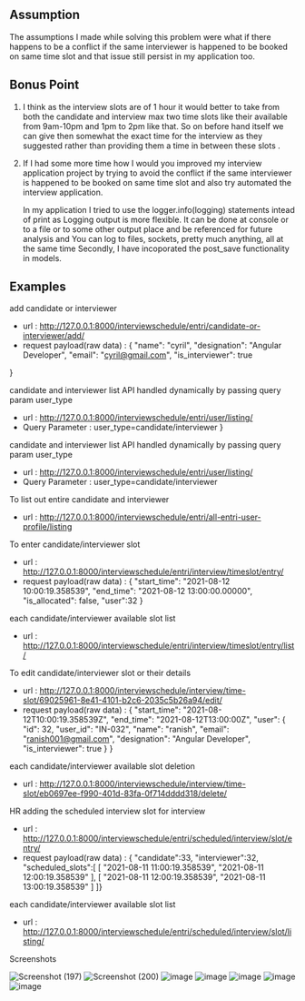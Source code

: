 
## Assumption
The assumptions I made while solving this problem were what if there happens to be a conflict if the same interviewer is happened to be booked
on same time slot and that issue still persist in my application too.


## Bonus Point

1. I think as the interview slots are of 1 hour it would better to take from both the candidate and interview max two time slots like their available from
   9am-10pm and 1pm to 2pm like that. So on before hand itself we can give then somewhat the exact time for the interview as they suggested rather than
   providing them a time in between these slots .

2. If I had some more time how I would you improved my interview application project by trying to avoid the
   conflict if the same interviewer is happened to be booked on same time slot and also try automated the interview application.
   
   In my application I tried to use the logger.info(logging) statements intead of print as 
   Logging output is more flexible. It can be done at console or to a file or to some other output place and be referenced for future analysis
   and You can log to files, sockets, pretty much anything, all at the same time
   Secondly, I have incoporated the post_save functionality in models.
   
   
## Examples

add candidate or interviewer

- url : http://127.0.0.1:8000/interviewschedule/entri/candidate-or-interviewer/add/
- request payload(raw data) : {
    "name": "cyril",
    "designation": "Angular Developer",
    "email": "cyril@gmail.com",
    "is_interviewer": true
   
}

candidate and interviewer list API handled dynamically by passing query param user_type

- url : http://127.0.0.1:8000/interviewschedule/entri/user/listing/
- Query Parameter : user_type=candidate/interviewer
}


candidate and interviewer list API handled dynamically by passing query param user_type

- url : http://127.0.0.1:8000/interviewschedule/entri/user/listing/
- Query Parameter : user_type=candidate/interviewer



To list out entire candidate and interviewer

- url : http://127.0.0.1:8000/interviewschedule/entri/all-entri-user-profile/listing


To enter candidate/interviewer slot

- url : http://127.0.0.1:8000/interviewschedule/entri/interview/timeslot/entry/
- request payload(raw data) : {
    "start_time": "2021-08-12 10:00:19.358539",
    "end_time": "2021-08-12 13:00:00.00000",
    "is_allocated": false,
    "user":32
}


each candidate/interviewer available slot list

- url : http://127.0.0.1:8000/interviewschedule/entri/interview/timeslot/entry/list/


To edit candidate/interviewer slot or their details

- url : http://127.0.0.1:8000/interviewschedule/interview/time-slot/69025961-8e41-4101-b2c6-2035c5b26a94/edit/
- request payload(raw data) : {   "start_time": "2021-08-12T10:00:19.358539Z",
        "end_time": "2021-08-12T13:00:00Z",
        "user": {
            "id": 32,
            "user_id": "IN-032",
            "name": "ranish",
            "email": "ranish001@gmail.com",
            "designation": "Angular Developer",
            "is_interviewer": true
        }
}


each candidate/interviewer available slot deletion

- url : http://127.0.0.1:8000/interviewschedule/interview/time-slot/eb0697ee-f990-401d-83fa-0f714dddd318/delete/



HR adding the scheduled interview slot for interview 

- url : http://127.0.0.1:8000/interviewschedule/entri/scheduled/interview/slot/entry/
- request payload(raw data) : {
    "candidate":33,
    "interviewer":32,
    "scheduled_slots":[
            [
                "2021-08-11 11:00:19.358539",
                "2021-08-11 12:00:19.358539"
            ],
            [
                "2021-08-11 12:00:19.358539",
                "2021-08-11 13:00:19.358539"
            ]
        ]}
        
        
  
each candidate/interviewer available slot list

- url : http://127.0.0.1:8000/interviewschedule/entri/scheduled/interview/slot/listing/


Screenshots

![Screenshot (197)](https://user-images.githubusercontent.com/72091741/184181218-cdd84c69-3c4e-4b0b-b416-c57343e46669.png)
![Screenshot (200)](https://user-images.githubusercontent.com/72091741/184181356-b9beb0fc-64cc-497e-9a20-79c5737c12c9.png)
![image](https://user-images.githubusercontent.com/72091741/184181500-743adc43-c154-4617-b45b-cd91b412de18.png)
![image](https://user-images.githubusercontent.com/72091741/184181606-add77ee3-4463-479c-a5f9-b5ba79a12852.png)
![image](https://user-images.githubusercontent.com/72091741/184182183-7d7f1bdc-2568-43d0-906f-0f63f823ed27.png)
![image](https://user-images.githubusercontent.com/72091741/184182464-9672cfd8-c280-4389-a0d8-bf7bf727bfda.png)
![image](https://user-images.githubusercontent.com/72091741/184182556-75c21fd0-27c6-411b-9b9e-2ef4397e4822.png)





